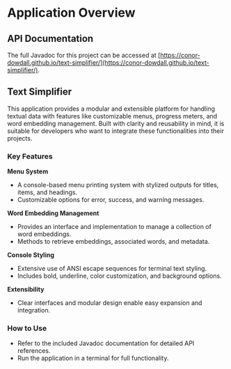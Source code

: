 # Application Overview

## API Documentation

The full Javadoc for this project can be accessed at 
[https://conor-dowdall.github.io/text-simplifier/](https://conor-dowdall.github.io/text-simplifier/).

## Text Simplifier
This application provides a modular and extensible platform for handling textual data
with features like customizable menus, progress meters, and word embedding management.
Built with clarity and reusability in mind, it is suitable for developers who want
to integrate these functionalities into their projects.

### Key Features

**Menu System**
- A console-based menu printing system with stylized outputs for titles, items, and headings.
- Customizable options for error, success, and warning messages.

**Word Embedding Management**
- Provides an interface and implementation to manage a collection of word embeddings.
- Methods to retrieve embeddings, associated words, and metadata.

**Console Styling**
- Extensive use of ANSI escape sequences for terminal text styling.
- Includes bold, underline, color customization, and background options.

**Extensibility**
- Clear interfaces and modular design enable easy expansion and integration.

### How to Use
- Refer to the included Javadoc documentation for detailed API references.
- Run the application in a terminal for full functionality.
